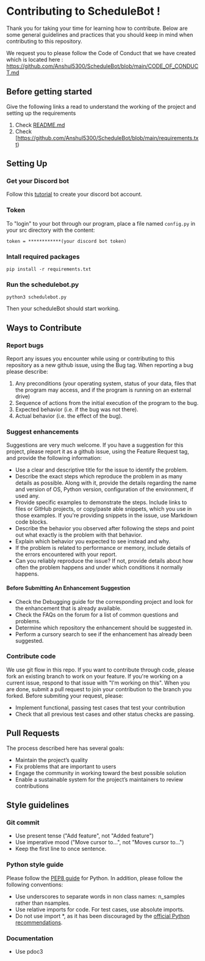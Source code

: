# Contributing to ScheduleBot ! 
Thank you for taking your time for learning how to contribute. Below are some general guidelines and practices that you should keep in mind when contributing to this repository.

We request you to please follow the Code of Conduct that we have created which is located here : https://github.com/Anshul5300/ScheduleBot/blob/main/CODE_OF_CONDUCT.md

## Before getting started
Give the following links a read to understand the working of the project and setting up the requirements

1. Check [README.md](https://github.com/Anshul5300/ScheduleBot/blob/main/README.md)
2. Check [https://github.com/Anshul5300/ScheduleBot/blob/main/requirements.txt)

## Setting Up

### Get your Discord bot 

 Follow this [tutorial](https://www.freecodecamp.org/news/create-a-discord-bot-with-python/) to create your discord bot account.

### Token
  To "login" to your bot through our program, place a file named `config.py` in your src directory with the content:
  
  ```
  token = ************(your discord bot token)
  ```
  
### Intall required packages
  ```
  pip install -r requirements.txt
  ```
### Run the schedulebot.py
  ```
  python3 schedulebot.py
  ```
  Then your scheduleBot should start working.

## Ways to Contribute

### Report bugs
Report any issues you encounter while using or contributing to this repository as a new github issue, using the Bug tag. When reporting a bug please describe:
1. Any preconditions (your operating system, status of your data, files that the program may access, and if the program is running on an external drive)
2. Sequence of actions from the initial execution of the program to the bug.
3. Expected behavior (i.e. if the bug was not there).
4. Actual behavior (i.e. the effect of the bug).

### Suggest enhancements
Suggestions are very much welcome. If you have a suggestion for this project, please report it as a github issue, using the Feature Request tag, and provide the following information:

*	Use a clear and descriptive title for the issue to identify the problem.
*	Describe the exact steps which reproduce the problem in as many details as possible. Along with it, provide the details regarding the name and version of OS, Python version, configuration of the environment, if used any.
*	Provide specific examples to demonstrate the steps. Include links to files or GitHub projects, or copy/paste able snippets, which you use in those examples. If you're providing snippets in the issue, use Markdown code blocks.
*	Describe the behavior you observed after following the steps and point out what exactly is the problem with that behavior.
*	Explain which behavior you expected to see instead and why.
*	If the problem is related to performance or memory, include details of the errors encountered with your report.
*	Can you reliably reproduce the issue? If not, provide details about how often the problem happens and under which conditions it normally happens.

#### Before Submitting An Enhancement Suggestion
- Check the Debugging guide for the corresponding project and look for the enhancement that is already available. 
- Check the FAQs on the forum for a list of common questions and problems.
- Determine which repository the enhancement should be suggested in.
- Perform a cursory search to see if the enhancement has already been suggested. 

### Contribute code
We use git flow in this repo. If you want to contribute through code, please fork an existing branch to work on your feature. If you're working on a current issue, respond to that issue with "I'm working on this". When you are done, submit a pull request to join your contribution to the branch you forked. Before submiting your request, please:
- Implement functional, passing test cases that test your contribution
- Check that all previous test cases and other status checks are passing.

## Pull Requests<a name="requests"></a>
The process described here has several goals:
- Maintain the project’s quality
- Fix problems that are important to users
- Engage the community in working toward the best possible solution
- Enable a sustainable system for the project’s maintainers to review contributions

## Style guidelines
### Git commit
- Use present tense ("Add feature", not "Added feature")
- Use imperative mood ("Move cursor to...", not "Moves cursor to...")
- Keep the first line to once sentence.

### Python style guide
Please follow the [PEP8 guide](https://www.python.org/dev/peps/pep-0008/) for Python. In addition, please follow the following conventions:
- Use underscores to separate words in non class names: n_samples rather than nsamples.
- Use relative imports for code. For test cases, use absolute imports.
- Do not use import \*, as it has been discouraged by the [official Python recommendations](https://docs.python.org/3.1/howto/doanddont.html#at-module-level).

### Documentation
- Use pdoc3
